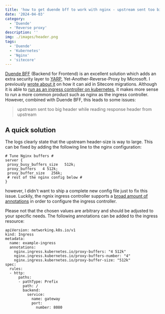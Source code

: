 ```yaml
---
title: 'how to get duende bff to work with nginx - upstream sent too big header while reading response header from upstream'
date: '2024-04-03'
category:
  - 'Duende'
  - 'Reverse proxy'
description: ''
img: ./images/header.png
tags:
  - 'Duende'
  - 'Kubernetes'
  - 'Nginx'
  - 'sitecore'
---
```


[Duende BFF](https://docs.duendesoftware.com/identityserver/v7/bff/) (Backend for Frontend) is an excellent solution which adds an extra security layer to [YARP](https://microsoft.github.io/reverse-proxy/), Yet-Another-Reverse-Proxy by Microsoft. I previously [wrote about it](https://blog.baslijten.com/why-to-choose-yarp-for-a-sitecore-migration/) on how it can aid in Sitecore migrations. Although it is able to [run as an ingress controller on kubernetes](https://blog.baslijten.com/how-to-deploy-yarp-ingress-controller-on-kubernetes-in-docker-desktop-kind/), it makes more sense to run a more common product such as nginx as the ingress controller. However, combined with Duende BFF, this leads to some issues:

> upstream sent too big header while reading response header from upstream

## A quick solution

The logs clearly state that the upstream header-size is way to large. This can be fixed by adding the following line to the nginx configuration:

```nginx
# Tune Nginx buffers #
server {
 proxy_busy_buffers_size   512k;
 proxy_buffers   4 512k;
 proxy_buffer_size   256k;
 # rest of the nginx config below #
}
```

however, I didn't want to ship a complete new config file just to fix this issue. Luckily, the ngnix ingress controller supports a [broad amount of annotations](https://docs.nginx.com/nginx-ingress-controller/configuration/ingress-resources/advanced-configuration-with-annotations/) in order to configure the ingress controller.

Please not that the chosen values are arbitrary and should be adjusted to your specific needs. The following annotations can be added to the ingress resource:

```yaml{6-8}
apiVersion: networking.k8s.io/v1
kind: Ingress
metadata:
  name: example-ingress
  annotations:
    nginx.ingress.kubernetes.io/proxy-buffers: "4 512k"
    nginx.ingress.kubernetes.io/proxy-buffers-number: "4"
    nginx.ingress.kubernetes.io/proxy-buffer-size: "512k"
spec:
  rules:
  - http:
      paths:
      - pathType: Prefix
        path: /
        backend:
          service:
            name: gateway
            port:
              number: 8080
```
